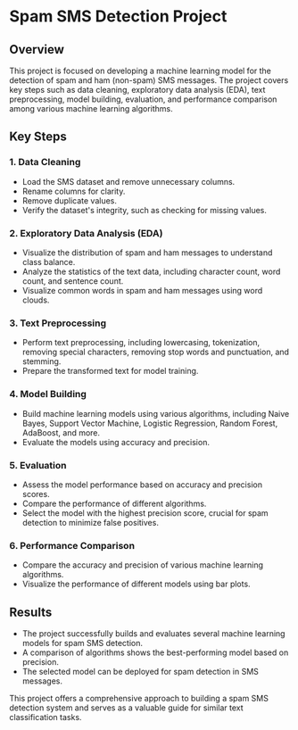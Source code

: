 # Spam SMS Detection Project

## Overview
This project is focused on developing a machine learning model for the detection of spam and ham (non-spam) SMS messages. The project covers key steps such as data cleaning, exploratory data analysis (EDA), text preprocessing, model building, evaluation, and performance comparison among various machine learning algorithms.

## Key Steps

### 1. Data Cleaning
- Load the SMS dataset and remove unnecessary columns.
- Rename columns for clarity.
- Remove duplicate values.
- Verify the dataset's integrity, such as checking for missing values.

### 2. Exploratory Data Analysis (EDA)
- Visualize the distribution of spam and ham messages to understand class balance.
- Analyze the statistics of the text data, including character count, word count, and sentence count.
- Visualize common words in spam and ham messages using word clouds.

### 3. Text Preprocessing
- Perform text preprocessing, including lowercasing, tokenization, removing special characters, removing stop words and punctuation, and stemming.
- Prepare the transformed text for model training.

### 4. Model Building
- Build machine learning models using various algorithms, including Naive Bayes, Support Vector Machine, Logistic Regression, Random Forest, AdaBoost, and more.
- Evaluate the models using accuracy and precision.

### 5. Evaluation
- Assess the model performance based on accuracy and precision scores.
- Compare the performance of different algorithms.
- Select the model with the highest precision score, crucial for spam detection to minimize false positives.

### 6. Performance Comparison
- Compare the accuracy and precision of various machine learning algorithms.
- Visualize the performance of different models using bar plots.

## Results
- The project successfully builds and evaluates several machine learning models for spam SMS detection.
- A comparison of algorithms shows the best-performing model based on precision.
- The selected model can be deployed for spam detection in SMS messages.

This project offers a comprehensive approach to building a spam SMS detection system and serves as a valuable guide for similar text classification tasks.

